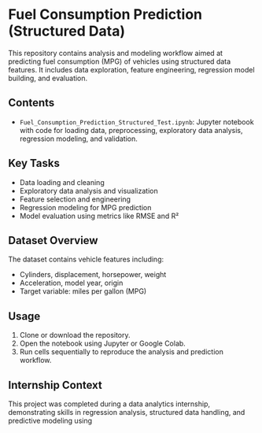 # Fuel Consumption Prediction (Structured Data)

This repository contains analysis and modeling workflow aimed at predicting fuel consumption (MPG) of vehicles using structured data features. It includes data exploration, feature engineering, regression model building, and evaluation.

## Contents

- `Fuel_Consumption_Prediction_Structured_Test.ipynb`: Jupyter notebook with code for loading data, preprocessing, exploratory data analysis, regression modeling, and validation.

## Key Tasks

- Data loading and cleaning
- Exploratory data analysis and visualization
- Feature selection and engineering
- Regression modeling for MPG prediction
- Model evaluation using metrics like RMSE and R²

## Dataset Overview

The dataset contains vehicle features including:
- Cylinders, displacement, horsepower, weight
- Acceleration, model year, origin
- Target variable: miles per gallon (MPG)

## Usage

1. Clone or download the repository.
2. Open the notebook using Jupyter or Google Colab.
3. Run cells sequentially to reproduce the analysis and prediction workflow.

## Internship Context

This project was completed during a data analytics internship, demonstrating skills in regression analysis, structured data handling, and predictive modeling using
